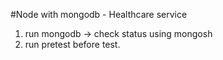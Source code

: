#Node with mongodb - Healthcare service

1. run mongodb -> check status using mongosh
2. run pretest before test.